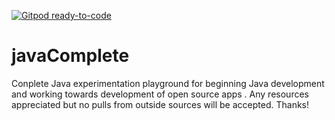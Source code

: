 [![Gitpod ready-to-code](https://img.shields.io/badge/Gitpod-ready--to--code-blue?logo=gitpod)](https://gitpod.io/#https://github.com/buffalo-boomer/javaComplete)

# javaComplete

Conplete Java experimentation playground for beginning Java development and
working towards development of open source apps . Any resources appreciated but
no pulls from outside sources will be accepted. Thanks!
